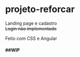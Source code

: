 # projeto-reforcar

Landing page e cadastro  
~~Login não implementado~~  
  
Feito com CSS e Angular

#### ##WIP
